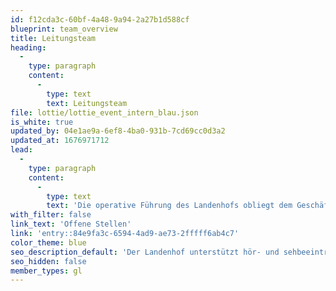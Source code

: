 ```yaml
---
id: f12cda3c-60bf-4a48-9a94-2a27b1d588cf
blueprint: team_overview
title: Leitungsteam
heading:
  -
    type: paragraph
    content:
      -
        type: text
        text: Leitungsteam
file: lottie/lottie_event_intern_blau.json
is_white: true
updated_by: 04e1ae9a-6ef8-4ba0-931b-7cd69cc0d3a2
updated_at: 1676971712
lead:
  -
    type: paragraph
    content:
      -
        type: text
        text: 'Die operative Führung des Landenhofs obliegt dem Geschäftsführer und dessen Stellvertreterin. Jedem Bereich stehen Leitungspersonen vor, die den Geschäftsführer in der operativen Leitung unterstützen. Der Geschäftsführer und die Bereichsleitenden bilden zusammen die Geschäftsleitung.'
with_filter: false
link_text: 'Offene Stellen'
link: 'entry::84e9fa3c-6594-4ad9-ae73-2fffff6ab4c7'
color_theme: blue
seo_description_default: 'Der Landenhof unterstützt hör- und sehbeeinträchtigte Kinder & Jugendliche in ihrem selbstbestimmten Leben durch Förderung ihrer Fähigkeiten & Entwicklung'
seo_hidden: false
member_types: gl
---
```

